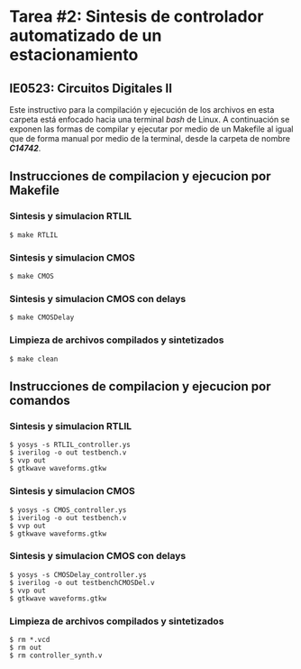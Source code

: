 # Tarea #2: Sintesis de controlador automatizado de un estacionamiento
## IE0523: Circuitos Digitales II

Este instructivo para la compilación y ejecución de los archivos en esta carpeta está enfocado hacia una terminal _bash_ de Linux.  A continuación se exponen las formas de compilar y ejecutar por medio de un Makefile al igual que de forma manual por medio de la terminal, desde la carpeta de nombre ***C14742***. 

## Instrucciones de compilacion y ejecucion por Makefile

### Sintesis y simulacion RTLIL
```
$ make RTLIL 
```
### Sintesis y simulacion CMOS
```
$ make CMOS
``` 

### Sintesis y simulacion CMOS con delays
```
$ make CMOSDelay
``` 
### Limpieza de archivos compilados y sintetizados
```
$ make clean
```
## Instrucciones de compilacion y ejecucion por comandos
### Sintesis y simulacion RTLIL
```
$ yosys -s RTLIL_controller.ys
$ iverilog -o out testbench.v
$ vvp out
$ gtkwave waveforms.gtkw
``` 

### Sintesis y simulacion CMOS
```
$ yosys -s CMOS_controller.ys
$ iverilog -o out testbench.v
$ vvp out
$ gtkwave waveforms.gtkw
``` 

### Sintesis y simulacion CMOS con delays
```
$ yosys -s CMOSDelay_controller.ys
$ iverilog -o out testbenchCMOSDel.v
$ vvp out
$ gtkwave waveforms.gtkw
``` 
### Limpieza de archivos compilados y sintetizados
```
$ rm *.vcd
$ rm out
$ rm controller_synth.v
```